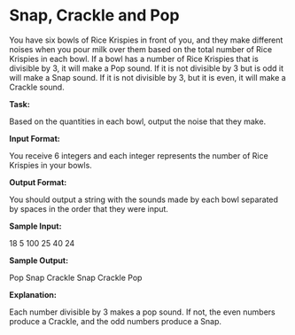 
# Snap, Crackle and Pop

You have six bowls of Rice Krispies in front of you, and they make different noises when you pour milk over them based on the total number of Rice Krispies in each bowl. 
If a bowl has a number of Rice Krispies that is divisible by 3, it will make a Pop sound. If it is not divisible by 3 but is odd it will make a Snap sound.  If it is not divisible by 3, but it is even, it will make a Crackle sound. 

**Task:**

Based on the quantities in each bowl, output the noise that they make. 

**Input Format:**

You receive 6 integers and each integer represents the number of Rice Krispies in your bowls. 

**Output Format:**

You should output a string with the sounds made by each bowl separated by spaces in the order that they were input. 

**Sample Input:**

18 
5 
100 
25 
40 
24 

**Sample Output:**

Pop Snap Crackle Snap Crackle Pop

**Explanation:**
  
Each number divisible by 3 makes a pop sound. If not, the even numbers produce a Crackle, and the odd numbers produce a Snap.
